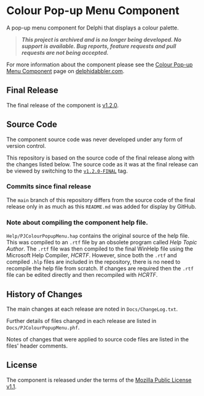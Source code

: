 # Colour Pop-up Menu Component

A pop-up menu component for Delphi that displays a colour palette.

> ***This project is archived and is no longer being developed. No support is available. Bug reports, feature requests and pull requests are not being accepted.***

For more information about the component please see the [Colour Pop-up Menu Component](https://delphidabbler.com/software/cmenu) page on [delphidabbler.com](https://delphidabbler.com).

## Final Release

The final release of the component is [v1.2.0](https://github.com/ddab-archive/cmenu/releases/tag/v1.2.0-FINAL).

## Source Code

The component source code was never developed under any form of version control.

This repository is based on the source code of the final release along with the changes listed below. The source code as it was at the final release can be viewed by switching to the [`v1.2.0-FINAL`](https://github.com/ddab-archive/cmenu/tree/v1.2.0-FINAL) tag.

### Commits since final release

The `main` branch of this repository differs from the source code of the final release only in as much as this `README.md` was added for display by GitHub.

### Note about compiling the component help file.

`Help/PJColourPopupMenu.hap` contains the original source of the help file. This was compiled to an `.rtf` file by an obsolete program called _Help Topic Author_. The `.rtf` file was then compiled to the final WinHelp file using the Microsoft Help Compiler, _HCRTF_. However, since both the `.rtf` and compiled `.hlp` files are included in the repository, there is no need to recompile the help file from scratch. If changes are required then the `.rtf` file can be edited directly and then recompiled with _HCRTF_.

## History of Changes

The main changes at each release are noted in `Docs/ChangeLog.txt`.

Further details of files changed in each release are listed in `Docs/PJColourPopupMenu.phf`.

Notes of changes that were applied to source code files are listed in the files' header comments.

## License

The component is released under the terms of the [Mozilla Public License v1.1](https://www.mozilla.org/MPL/1.1/).
